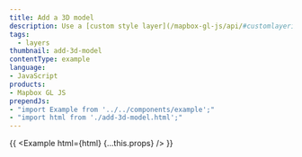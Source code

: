 ```yaml
---
title: Add a 3D model
description: Use a [custom style layer](/mapbox-gl-js/api/#customlayerinterface) with [three.js](https://threejs.org) to add a 3D model to the map.
tags:
  - layers
thumbnail: add-3d-model
contentType: example
language:
- JavaScript
products:
- Mapbox GL JS
prependJs:
- "import Example from '../../components/example';"
- "import html from './add-3d-model.html';"
---
```


{{ <Example html={html} {...this.props} /> }}
